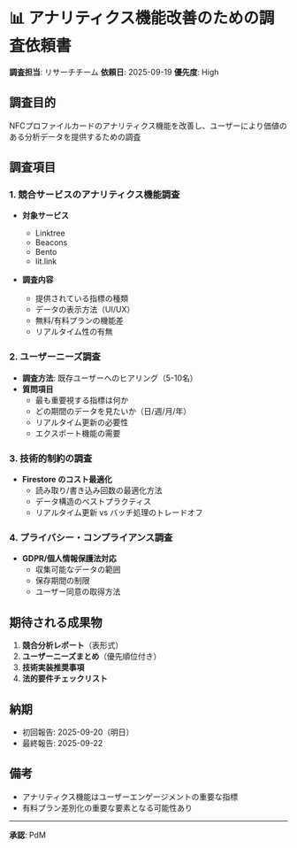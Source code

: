 # 📊 アナリティクス機能改善のための調査依頼書

**調査担当**: リサーチチーム
**依頼日**: 2025-09-19
**優先度**: High

## 調査目的
NFCプロファイルカードのアナリティクス機能を改善し、ユーザーにより価値のある分析データを提供するための調査

## 調査項目

### 1. 競合サービスのアナリティクス機能調査
- **対象サービス**
  - Linktree
  - Beacons
  - Bento
  - lit.link
  
- **調査内容**
  - 提供されている指標の種類
  - データの表示方法（UI/UX）
  - 無料/有料プランの機能差
  - リアルタイム性の有無

### 2. ユーザーニーズ調査
- **調査方法**: 既存ユーザーへのヒアリング（5-10名）
- **質問項目**
  - 最も重要視する指標は何か
  - どの期間のデータを見たいか（日/週/月/年）
  - リアルタイム更新の必要性
  - エクスポート機能の需要

### 3. 技術的制約の調査
- **Firestore のコスト最適化**
  - 読み取り/書き込み回数の最適化方法
  - データ構造のベストプラクティス
  - リアルタイム更新 vs バッチ処理のトレードオフ

### 4. プライバシー・コンプライアンス調査
- **GDPR/個人情報保護法対応**
  - 収集可能なデータの範囲
  - 保存期間の制限
  - ユーザー同意の取得方法

## 期待される成果物

1. **競合分析レポート**（表形式）
2. **ユーザーニーズまとめ**（優先順位付き）
3. **技術実装推奨事項**
4. **法的要件チェックリスト**

## 納期
- 初回報告: 2025-09-20（明日）
- 最終報告: 2025-09-22

## 備考
- アナリティクス機能はユーザーエンゲージメントの重要な指標
- 有料プラン差別化の重要な要素となる可能性あり

---
**承認**: PdM
